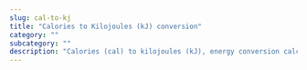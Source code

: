 ```yaml
---
slug: cal-to-kj
title: "Calories to Kilojoules (kJ) conversion"
category: ""
subcategory: ""
description: "Calories (cal) to kilojoules (kJ), energy conversion calculator and how to convert."
---
```


